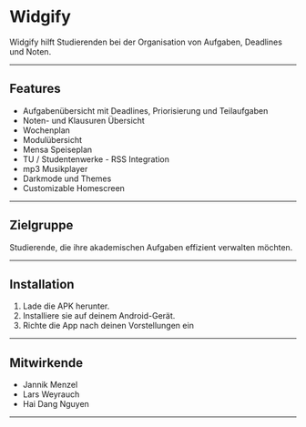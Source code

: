 # Widgify

Widgify hilft Studierenden bei der Organisation von Aufgaben, Deadlines und Noten.

---

## Features

- Aufgabenübersicht mit Deadlines, Priorisierung und Teilaufgaben
- Noten- und Klausuren Übersicht
- Wochenplan
- Modulübersicht
- Mensa Speiseplan
- TU / Studentenwerke - RSS Integration
- mp3 Musikplayer
- Darkmode und Themes
- Customizable Homescreen

---

## Zielgruppe

Studierende, die ihre akademischen Aufgaben effizient verwalten möchten.

---

## Installation

1. Lade die APK herunter.
2. Installiere sie auf deinem Android-Gerät.
3. Richte die App nach deinen Vorstellungen ein

---

## Mitwirkende

- Jannik Menzel
- Lars Weyrauch
- Hai Dang Nguyen

---
